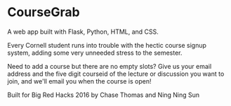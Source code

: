 # CourseGrab
A web app built with Flask, Python, HTML, and CSS.

Every Cornell student runs into trouble with the hectic course signup system, adding some very unneeded stress to the semester.

Need to add a course but there are no empty slots? Give us your email address and the five digit courseid of the lecture or discussion you want to join, and we'll email you when the course is open!

Built for Big Red Hacks 2016
by Chase Thomas and Ning Ning Sun

